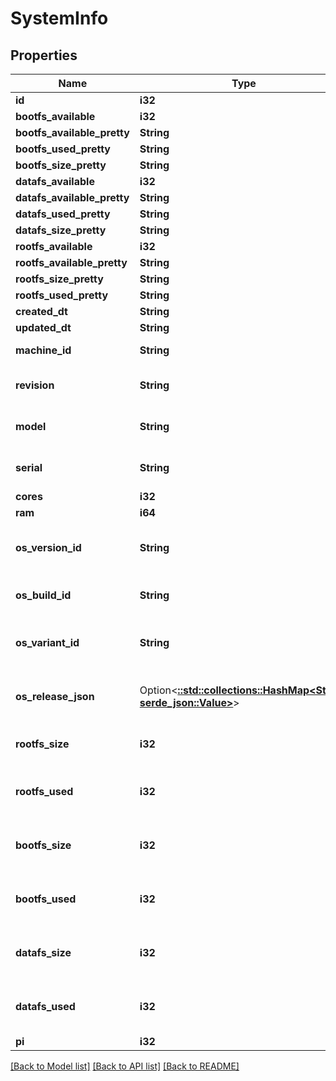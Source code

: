 # SystemInfo

## Properties

Name | Type | Description | Notes
------------ | ------------- | ------------- | -------------
**id** | **i32** |  | [readonly]
**bootfs_available** | **i32** |  | [readonly]
**bootfs_available_pretty** | **String** |  | [readonly]
**bootfs_used_pretty** | **String** |  | [readonly]
**bootfs_size_pretty** | **String** |  | [readonly]
**datafs_available** | **i32** |  | [readonly]
**datafs_available_pretty** | **String** |  | [readonly]
**datafs_used_pretty** | **String** |  | [readonly]
**datafs_size_pretty** | **String** |  | [readonly]
**rootfs_available** | **i32** |  | [readonly]
**rootfs_available_pretty** | **String** |  | [readonly]
**rootfs_size_pretty** | **String** |  | [readonly]
**rootfs_used_pretty** | **String** |  | [readonly]
**created_dt** | **String** |  | [readonly]
**updated_dt** | **String** |  | [readonly]
**machine_id** | **String** | Populated from /etc/machine-id | 
**revision** | **String** | Populated from /proc/cpuinfo REVISION | 
**model** | **String** | Populated from /proc/cpuinfo MODEL | 
**serial** | **String** | Populated from /proc/cpuinfo SERIAL | 
**cores** | **i32** |  | 
**ram** | **i64** |  | 
**os_version_id** | **String** | PrintNanny OS VERSION_ID from /etc/os-release | 
**os_build_id** | **String** | PrintNanny OS BUILD_ID from /etc/os-release | 
**os_variant_id** | **String** | PrintNanny OS VARIANT_ID from /etc/os-release | 
**os_release_json** | Option<[**::std::collections::HashMap<String, serde_json::Value>**](serde_json::Value.md)> | Full contents of /etc/os-release in key:value format | [optional]
**rootfs_size** | **i32** | Size of /dev/root filesystem in bytes | 
**rootfs_used** | **i32** | Space used in /dev/root filesystem in bytes | 
**bootfs_size** | **i32** | Size of /dev/mmcblk0p1 filesystem in bytes | 
**bootfs_used** | **i32** | Space used in /dev/mmcblk0p1 filesystem in bytes | 
**datafs_size** | **i32** | Size of /dev/mmcblk0p4 filesystem in bytes | 
**datafs_used** | **i32** | Space used in /dev/mmcblk0p4 filesystem in bytes | 
**pi** | **i32** |  | 

[[Back to Model list]](../README.md#documentation-for-models) [[Back to API list]](../README.md#documentation-for-api-endpoints) [[Back to README]](../README.md)


